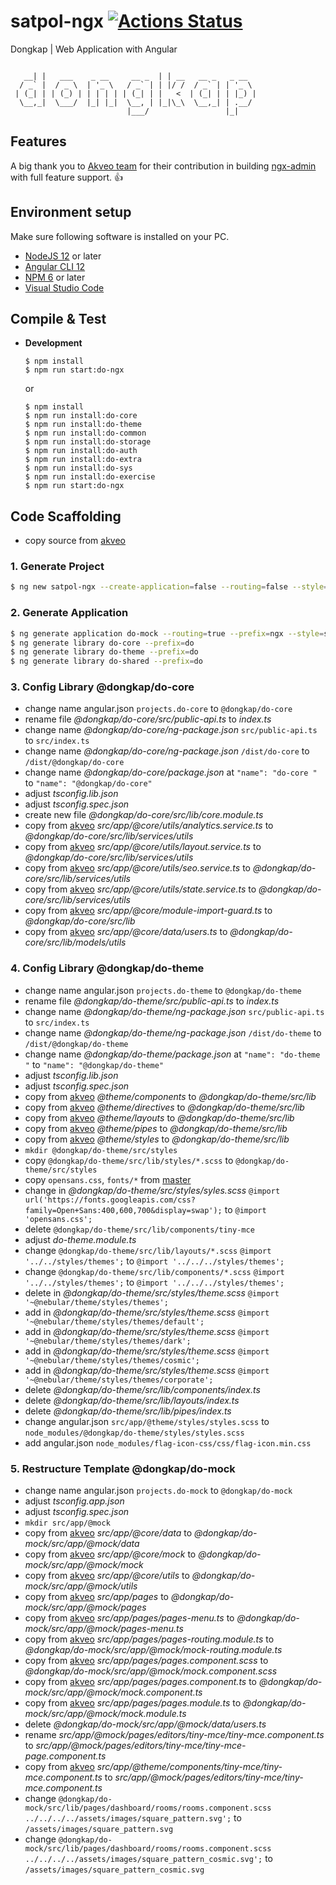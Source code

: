 # satpol-ngx [![Actions Status](https://github.com/dongkap/satpol-ngx/workflows/Dongkap%20CI/badge.svg)](https://github.com/dongkap/satpol-ngx/actions)
Dongkap | Web Application with Angular

```

   __| |   ___    _ __     __ _  | | __   __ _   _ __  
  / _` |  / _ \  | '_ \   / _` | | |/ /  / _` | | '_ \ 
 | (_| | | (_) | | | | | | (_| | |   <  | (_| | | |_) |
  \__,_|  \___/  |_| |_|  \__, | |_|\_\  \__,_| | .__/ 
                          |___/                 |_|    

```

## Features
A big thank you to [Akveo team](https://www.akveo.com?utm_campaign=services%20-%20akveo%20website%20-%20ngx_admin%20github%20readme&utm_source=ngx_admin&utm_medium=referral&utm_content=from_developers_made_by) for their contribution in building [ngx-admin](https://github.com/akveo/ngx-admin) with full feature support. :thumbsup:

## Environment setup
Make sure following software is installed on your PC.
* [NodeJS 12](https://nodejs.org/en/download/) or later
* [Angular CLI 12](https://www.npmjs.com/package/@angular/cli)
* [NPM 6](https://www.npmjs.com/package/npm) or later
* [Visual Studio Code](https://code.visualstudio.com/download)


## Compile & Test
* __Development__

  ```
  $ npm install
  $ npm run start:do-ngx
  ```
  or
  ```
  $ npm install
  $ npm run install:do-core
  $ npm run install:do-theme
  $ npm run install:do-common
  $ npm run install:do-storage
  $ npm run install:do-auth
  $ npm run install:do-extra
  $ npm run install:do-sys
  $ npm run install:do-exercise
  $ npm run start:do-ngx
  ```

## Code Scaffolding

- copy source from [akveo](https://github.com/akveo/ngx-admin)

### 1.	Generate Project
```sh
$ ng new satpol-ngx --create-application=false --routing=false --style=scss --skipGit=true --commit=false -S --newProjectRoot=@dongkap
```

### 2.	Generate Application
```sh
$ ng generate application do-mock --routing=true --prefix=ngx --style=scss
$ ng generate library do-core --prefix=do
$ ng generate library do-theme --prefix=do
$ ng generate library do-shared --prefix=do
```

### 3.	Config Library @dongkap/do-core
- change name angular.json `projects.do-core` to `@dongkap/do-core`
- rename file *@dongkap/do-core/src/public-api.ts* to *index.ts*
- change name *@dongkap/do-core/ng-package.json* `src/public-api.ts` to `src/index.ts`
- change name *@dongkap/do-core/ng-package.json* `/dist/do-core` to `/dist/@dongkap/do-core`
- change name *@dongkap/do-core/package.json* at `"name": "do-core "` to `"name": "@dongkap/do-core"`
- adjust *tsconfig.lib.json*
- adjust *tsconfig.spec.json*
- create new file *@dongkap/do-core/src/lib/core.module.ts*
- copy from [akveo](https://github.com/akveo/ngx-admin) *src/app/@core/utils/analytics.service.ts* to *@dongkap/do-core/src/lib/services/utils*
- copy from [akveo](https://github.com/akveo/ngx-admin) *src/app/@core/utils/layout.service.ts* to *@dongkap/do-core/src/lib/services/utils*
- copy from [akveo](https://github.com/akveo/ngx-admin) *src/app/@core/utils/seo.service.ts* to *@dongkap/do-core/src/lib/services/utils*
- copy from [akveo](https://github.com/akveo/ngx-admin) *src/app/@core/utils/state.service.ts* to *@dongkap/do-core/src/lib/services/utils*
- copy from [akveo](https://github.com/akveo/ngx-admin) *src/app/@core/module-import-guard.ts* to *@dongkap/do-core/src/lib*
- copy from [akveo](https://github.com/akveo/ngx-admin) *src/app/@core/data/users.ts* to *@dongkap/do-core/src/lib/models/utils*

### 4.	Config Library @dongkap/do-theme
- change name angular.json `projects.do-theme` to `@dongkap/do-theme`
- rename file *@dongkap/do-theme/src/public-api.ts* to *index.ts*
- change name *@dongkap/do-theme/ng-package.json* `src/public-api.ts` to `src/index.ts`
- change name *@dongkap/do-theme/ng-package.json* `/dist/do-theme` to `/dist/@dongkap/do-theme`
- change name *@dongkap/do-theme/package.json* at `"name": "do-theme "` to `"name": "@dongkap/do-theme"`
- adjust *tsconfig.lib.json*
- adjust *tsconfig.spec.json*
- copy from [akveo](https://github.com/akveo/ngx-admin) *@theme/components* to *@dongkap/do-theme/src/lib*
- copy from [akveo](https://github.com/akveo/ngx-admin) *@theme/directives* to *@dongkap/do-theme/src/lib*
- copy from [akveo](https://github.com/akveo/ngx-admin) *@theme/layouts* to *@dongkap/do-theme/src/lib*
- copy from [akveo](https://github.com/akveo/ngx-admin) *@theme/pipes* to *@dongkap/do-theme/src/lib*
- copy from [akveo](https://github.com/akveo/ngx-admin) *@theme/styles* to *@dongkap/do-theme/src/lib*
- `mkdir @dongkap/do-theme/src/styles`
- copy `@dongkap/do-theme/src/lib/styles/*.scss` to `@dongkap/do-theme/src/styles`
- copy `opensans.css`, `fonts/*` from [master](https://github.com/ridlafadilah/do-ngx/tree/master/%40dongkap/do-theme/src/styles)
- change in *@dongkap/do-theme/src/styles/syles.scss*  `@import url('https://fonts.googleapis.com/css?family=Open+Sans:400,600,700&display=swap');` to `@import 'opensans.css';`
- delete `@dongkap/do-theme/src/lib/components/tiny-mce`
- adjust *do-theme.module.ts*
- change `@dongkap/do-theme/src/lib/layouts/*.scss` `@import '../../styles/themes';` to `@import '../../../styles/themes';`
- change `@dongkap/do-theme/src/lib/components/*.scss` `@import '../../styles/themes';` to `@import '../../../styles/themes';`
- delete in *@dongkap/do-theme/src/styles/theme.scss* `@import '~@nebular/theme/styles/themes';`
- add in *@dongkap/do-theme/src/styles/theme.scss* `@import '~@nebular/theme/styles/themes/default';`
- add in *@dongkap/do-theme/src/styles/theme.scss* `@import '~@nebular/theme/styles/themes/dark';`
- add in *@dongkap/do-theme/src/styles/theme.scss* `@import '~@nebular/theme/styles/themes/cosmic';`
- add in *@dongkap/do-theme/src/styles/theme.scss* `@import '~@nebular/theme/styles/themes/corporate';`
- delete *@dongkap/do-theme/src/lib/components/index.ts*
- delete *@dongkap/do-theme/src/lib/layouts/index.ts*
- delete *@dongkap/do-theme/src/lib/pipes/index.ts*
- change angular.json `src/app/@theme/styles/styles.scss` to `node_modules/@dongkap/do-theme/styles/styles.scss`
- add angular.json `node_modules/flag-icon-css/css/flag-icon.min.css`

### 5.	Restructure Template @dongkap/do-mock
- change name angular.json `projects.do-mock` to `@dongkap/do-mock`
- adjust *tsconfig.app.json*
- adjust *tsconfig.spec.json*
- `mkdir src/app/@mock`
- copy from [akveo](https://github.com/akveo/ngx-admin) *src/app/@core/data* to *@dongkap/do-mock/src/app/@mock/data*
- copy from [akveo](https://github.com/akveo/ngx-admin) *src/app/@core/mock* to *@dongkap/do-mock/src/app/@mock/mock*
- copy from [akveo](https://github.com/akveo/ngx-admin) *src/app/@core/utils* to *@dongkap/do-mock/src/app/@mock/utils*
- copy from [akveo](https://github.com/akveo/ngx-admin) *src/app/pages* to *@dongkap/do-mock/src/app/@mock/pages*
- copy from [akveo](https://github.com/akveo/ngx-admin) *src/app/pages/pages-menu.ts* to *@dongkap/do-mock/src/app/@mock/pages-menu.ts*
- copy from [akveo](https://github.com/akveo/ngx-admin) *src/app/pages/pages-routing.module.ts* to *@dongkap/do-mock/src/app/@mock/mock-routing.module.ts*
- copy from [akveo](https://github.com/akveo/ngx-admin) *src/app/pages/pages.component.scss* to *@dongkap/do-mock/src/app/@mock/mock.component.scss*
- copy from [akveo](https://github.com/akveo/ngx-admin) *src/app/pages/pages.component.ts* to *@dongkap/do-mock/src/app/@mock/mock.component.ts*
- copy from [akveo](https://github.com/akveo/ngx-admin) *src/app/pages/pages.module.ts* to *@dongkap/do-mock/src/app/@mock/mock.module.ts*
- delete *@dongkap/do-mock/src/app/@mock/data/users.ts*
- rename *src/app/@mock/pages/editors/tiny-mce/tiny-mce.component.ts* to *src/app/@mock/pages/editors/tiny-mce/tiny-mce-page.component.ts*
- copy from [akveo](https://github.com/akveo/ngx-admin) *src/app/@theme/components/tiny-mce/tiny-mce.component.ts* to *src/app/@mock/pages/editors/tiny-mce/tiny-mce.component.ts*
- change `@dongkap/do-mock/src/lib/pages/dashboard/rooms/rooms.component.scss` `../../../../assets/images/square_pattern.svg';` to `/assets/images/square_pattern.svg`
- change `@dongkap/do-mock/src/lib/pages/dashboard/rooms/rooms.component.scss` `../../../../assets/images/square_pattern_cosmic.svg';` to `/assets/images/square_pattern_cosmic.svg`
